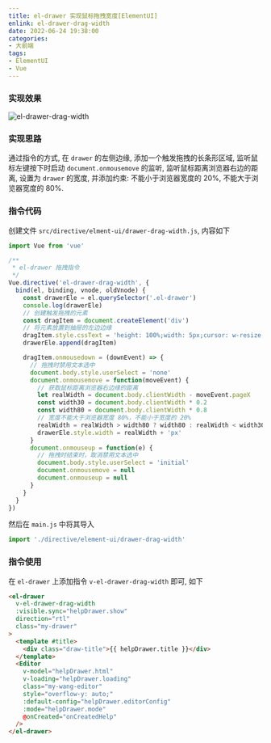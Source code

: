 ```yaml
---
title: el-drawer 实现鼠标拖拽宽度[ElementUI]
enlink: el-drawer-drag-width
date: 2022-06-24 19:38:00
categories:
- 大前端
tags:
- ElementUI
- Vue
---
```


### 实现效果

![el-drawer-drag-width](https://img.saodiyang.com/picgo_qiniu2022-06-25%2010.12.32.gif)

### 实现思路

通过指令的方式, 在 `drawer` 的左侧边缘, 添加一个触发拖拽的长条形区域, 监听鼠标左键按下时启动 `document.onmousemove` 的监听, 监听鼠标距离浏览器右边的距离, 设置为 `drawer` 的宽度, 并添加约束: 不能小于浏览器宽度的 20%, 不能大于浏览器宽度的 80%.

### 指令代码
创建文件 `src/directive/elment-ui/drawer-drag-width.js`, 内容如下

```js
import Vue from 'vue'

/**
 * el-drawer 拖拽指令
 */
Vue.directive('el-drawer-drag-width', {
  bind(el, binding, vnode, oldVnode) {
    const drawerEle = el.querySelector('.el-drawer')
    console.log(drawerEle)
    // 创建触发拖拽的元素
    const dragItem = document.createElement('div')
    // 将元素放置到抽屉的左边边缘
    dragItem.style.cssText = 'height: 100%;width: 5px;cursor: w-resize;position: absolute;left: 0;'
    drawerEle.append(dragItem)

    dragItem.onmousedown = (downEvent) => {
      // 拖拽时禁用文本选中
      document.body.style.userSelect = 'none'
      document.onmousemove = function(moveEvent) {
        // 获取鼠标距离浏览器右边缘的距离
        let realWidth = document.body.clientWidth - moveEvent.pageX
        const width30 = document.body.clientWidth * 0.2
        const width80 = document.body.clientWidth * 0.8
        // 宽度不能大于浏览器宽度 80%，不能小于宽度的 20%
        realWidth = realWidth > width80 ? width80 : realWidth < width30 ? width30 : realWidth
        drawerEle.style.width = realWidth + 'px'
      }
      document.onmouseup = function(e) {
        // 拖拽时结束时，取消禁用文本选中
        document.body.style.userSelect = 'initial'
        document.onmousemove = null
        document.onmouseup = null
      }
    }
  }
})

```

然后在 `main.js` 中将其导入
```js
import './directive/element-ui/drawer-drag-width'
```

### 指令使用
在 `el-drawer`  上添加指令 `v-el-drawer-drag-width` 即可, 如下
```html
<el-drawer
  v-el-drawer-drag-width
  :visible.sync="helpDrawer.show"
  direction="rtl"
  class="my-drawer"
>
  <template #title>
    <div class="draw-title">{{ helpDrawer.title }}</div>
  </template>
  <Editor
    v-model="helpDrawer.html"
    v-loading="helpDrawer.loading"
    class="my-wang-editor"
    style="overflow-y: auto;"
    :default-config="helpDrawer.editorConfig"
    :mode="helpDrawer.mode"
    @onCreated="onCreatedHelp"
  />
</el-drawer>
```

